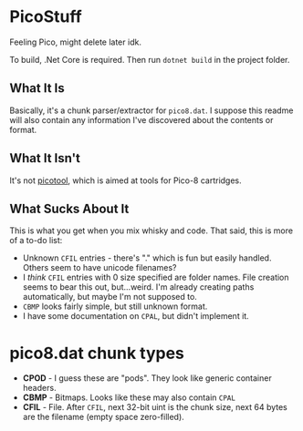 # PicoStuff
Feeling Pico, might delete later idk.

To build, .Net Core is required. Then run `dotnet build` in the project folder.

## What It Is
Basically, it's a chunk parser/extractor for `pico8.dat`. I suppose this readme will also contain any information I've discovered about the contents or format.

## What It Isn't
It's not [picotool](https://github.com/dansanderson/picotool), which is aimed at tools for Pico-8 cartridges.

## What Sucks About It
This is what you get when you mix whisky and code. That said, this is more of a to-do list:

* Unknown `CFIL` entries - there's "." which is fun but easily handled. Others seem to have unicode filenames?
* I _think_ `CFIL` entries with 0 size specified are folder names. File creation seems to bear this out, but...weird. I'm already creating paths automatically, but maybe I'm not supposed to.
* `CBMP` looks fairly simple, but still unknown format.
* I  have some documentation on `CPAL`, but didn't implement it.

# pico8.dat chunk types
* **CPOD** - I guess these are "pods". They look like generic container headers.
* **CBMP** - Bitmaps. Looks like these may also contain `CPAL`
* **CFIL** - File. After `CFIL`, next 32-bit uint is the chunk size, next 64 bytes are the filename (empty space zero-filled).
